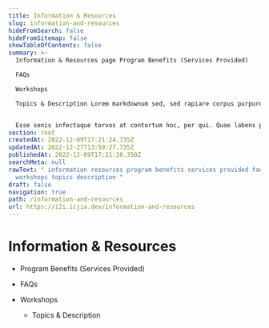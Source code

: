 ```yaml
---
title: Information & Resources
slug: information-and-resources
hideFromSearch: false
hideFromSitemap: false
showTableOfContents: false
summary: >-
  Information & Resources page Program Benefits (Services Provided)

  FAQs

  Workshops

  Topics & Description Lorem markdownum sed, sed rapiare corpus purpurea mater, promittere fulmen, in pius haerebat, tantum extis Cocinthia. Nocebant isque, capillos lucos Iove vestem sic nec, tamen et. Adorandum deorum ludos Calydonides laesum metus maesto, et robore furtum, o flammam iactor. Ut visa.


  Esse senis infectaque torvos at contortum hoc, per qui. Quae labens procul somnique orbem.
section: root
createdAt: 2022-12-09T17:21:24.735Z
updatedAt: 2022-12-27T13:59:27.735Z
publishedAt: 2022-12-09T17:21:28.350Z
searchMeta: null
rawText: " information resources program benefits services provided faqs
  workshops topics description "
draft: false
navigation: true
path: /information-and-resources
url: https://i2i.icjia.dev/information-and-resources
---
```


# Information & Resources 

- Program Benefits (Services Provided) 

- FAQs 

- Workshops 

    - Topics & Description  
